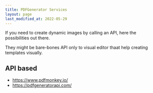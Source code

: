 ```yaml
---
title: PDFGenerator Services
layout: page
last_modified_at: 2022-05-29
---
```


If you need to create dynamic images by calling an API, here the possibilities out there.

They might be bare-bones API only to visual editor thaat help creating templates visually.

## API based

- https://www.pdfmonkey.io/
- https://pdfgeneratorapi.com/
